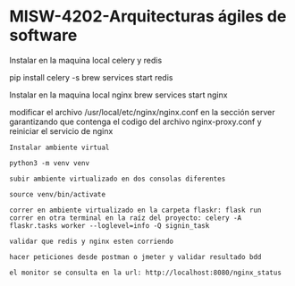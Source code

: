 # MISW-4202-Arquitecturas ágiles de software
Instalar en la maquina local celery y redis

pip install celery -s
brew services start redis 

Instalar en la maquina local nginx
brew services start nginx

modificar el archivo /usr/local/etc/nginx/nginx.conf en la sección server garantizando que contenga el codigo del archivo nginx-proxy.conf y reiniciar el servicio de nginx

```
Instalar ambiente virtual

python3 -m venv venv

subir ambiente virtualizado en dos consolas diferentes

source venv/bin/activate  

correr en ambiente virtualizado en la carpeta flaskr: flask run
correr en otra terminal en la raíz del proyecto: celery -A flaskr.tasks worker --loglevel=info -Q signin_task

validar que redis y nginx esten corriendo

hacer peticiones desde postman o jmeter y validar resultado bdd

el monitor se consulta en la url: http://localhost:8080/nginx_status
